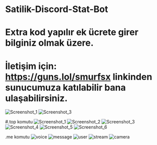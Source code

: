 # Satilik-Discord-Stat-Bot
# Extra kod yapılır ek ücrete girer bilginiz olmak üzere.
# İletişim için: https://guns.lol/smurfsx linkinden sunucumuza katılabilir bana ulaşabilirsiniz.

![Screenshot_1](https://github.com/user-attachments/assets/0037a900-c890-4431-997b-df9f54ce24a1)
![Screenshot_3](https://github.com/user-attachments/assets/71560d5d-a0f2-4a22-8259-07c9608013fc)

#.top komutu
![Screenshot_1](https://github.com/user-attachments/assets/634665fa-9b27-4c99-bfa4-9e30d8b5e1f9)
![Screenshot_2](https://github.com/user-attachments/assets/ec5e536e-e892-46a5-a825-362c92acd9a2)
![Screenshot_3](https://github.com/user-attachments/assets/1ce5ad7f-edd7-4792-85b7-c59866557ca4)
![Screenshot_4](https://github.com/user-attachments/assets/21104278-7cb2-4ea9-8583-e2fcd69ee3f1)
![Screenshot_5](https://github.com/user-attachments/assets/afafc9d9-6d1f-4b8f-bdf2-3ec1bc93ecd9)
![Screenshot_6](https://github.com/user-attachments/assets/3f45718b-95f1-43b4-9017-c572024b1719)

.me komutu
![voice](https://github.com/user-attachments/assets/6adcdc67-1100-47c2-82cf-f8bf1fc1b009)
![message](https://github.com/user-attachments/assets/817e5a73-d821-48b0-b87a-c091c187283e)
![user](https://github.com/user-attachments/assets/486c5762-cb88-497c-8a07-83cf1662029c)
![stream](https://github.com/user-attachments/assets/c4968135-4cbc-4b33-b65f-6e135cf8c545)
![camera](https://github.com/user-attachments/assets/6bae13ee-3ba3-4a2d-8c8b-9867b18c5d3f)
